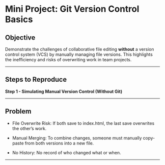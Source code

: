 # Mini Project: Git Version Control Basics  

## Objective  

Demonstrate the challenges of collaborative file editing **without** a version control system (VCS) by manually managing file versions. This highlights the inefficiency and risks of overwriting work in team projects.  

---

## Steps to Reproduce  

**Step 1 - Simulating Manual Version Control (Without Git)**  

---

## Problem

* File Overwrite Risk: If both save to index.html, the last save overwrites the other’s work.

* Manual Merging: To combine changes, someone must manually copy-paste from both versions into a new file.

* No History: No record of who changed what or when.

---
